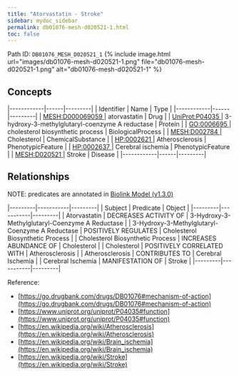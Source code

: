 ```yaml
---
title: "Atorvastatin - Stroke"
sidebar: mydoc_sidebar
permalink: db01076-mesh-d020521-1.html
toc: false 
---
```



Path ID: `DB01076_MESH_D020521_1`
{% include image.html url="images/db01076-mesh-d020521-1.png" file="db01076-mesh-d020521-1.png" alt="db01076-mesh-d020521-1" %}

## Concepts

|------------|------|---------|
| Identifier | Name | Type    |
|------------|------|---------|
| <a href="https://identifiers.org/MESH:D000069059">MESH:D000069059 </a> | atorvastatin | Drug |
| <a href="https://identifiers.org/UniProt:P04035">UniProt:P04035 </a> | 3-hydroxy-3-methylglutaryl-coenzyme A reductase | Protein |
| <a href="https://identifiers.org/GO:0006695">GO:0006695 </a> | cholesterol biosynthetic process | BiologicalProcess |
| <a href="https://identifiers.org/MESH:D002784">MESH:D002784 </a> | Cholesterol | ChemicalSubstance |
| <a href="https://identifiers.org/HP:0002621">HP:0002621 </a> | Atherosclerosis | PhenotypicFeature |
| <a href="https://identifiers.org/HP:0002637">HP:0002637 </a> | Cerebral ischemia | PhenotypicFeature |
| <a href="https://identifiers.org/MESH:D020521">MESH:D020521 </a> | Stroke | Disease |
|------------|------|---------|

## Relationships


NOTE: predicates are annotated in <a href="https://github.com/biolink/biolink-model/releases/tag/v1.3.0">Biolink Model (v1.3.0)</a>

|---------|-----------|---------|
| Subject | Predicate | Object  |
|---------|-----------|---------|
| Atorvastatin | DECREASES ACTIVITY OF | 3-Hydroxy-3-Methylglutaryl-Coenzyme A Reductase |
| 3-Hydroxy-3-Methylglutaryl-Coenzyme A Reductase | POSITIVELY REGULATES | Cholesterol Biosynthetic Process |
| Cholesterol Biosynthetic Process | INCREASES ABUNDANCE OF | Cholesterol |
| Cholesterol | POSITIVELY CORRELATED WITH | Atherosclerosis |
| Atherosclerosis | CONTRIBUTES TO | Cerebral Ischemia |
| Cerebral Ischemia | MANIFESTATION OF | Stroke |
|---------|-----------|---------|

Reference: 
  - [https://go.drugbank.com/drugs/DB01076#mechanism-of-action](https://go.drugbank.com/drugs/DB01076#mechanism-of-action)
  - [https://www.uniprot.org/uniprot/P04035#function](https://www.uniprot.org/uniprot/P04035#function)
  - [https://en.wikipedia.org/wiki/Atherosclerosis](https://en.wikipedia.org/wiki/Atherosclerosis)
  - [https://en.wikipedia.org/wiki/Brain_ischemia](https://en.wikipedia.org/wiki/Brain_ischemia)
  - [https://en.wikipedia.org/wiki/Stroke](https://en.wikipedia.org/wiki/Stroke)
